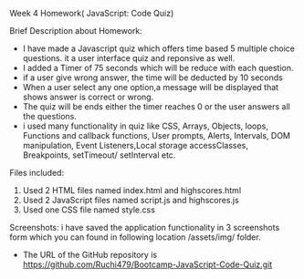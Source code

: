 Week 4 Homework( JavaScript: Code Quiz)

Brief Description about Homework:

* I have made a Javascript quiz which offers time based 5 multiple choice questions. it a user interface quiz and reponsive as well.
* I added a Timer of 75 seconds which will be reduce with each question.
* if a user give wrong answer, the time will be deducted by 10 seconds 
* When a user select any one option,a message will be displayed that shows answer is correct or wrong.
* The quiz will be ends either the timer reaches 0 or the user answers all the questions.
* i used many functionality in quiz like CSS, Arrays, Objects, loops, Functions and callback functions, User prompts, Alerts, Intervals, DOM manipulation,
Event Listeners,Local storage accessClasses, Breakpoints, setTimeout/ setInterval etc.

Files included:
1. Used 2 HTML files named
	index.html and highscores.html
2. Used 2 JavaScript files named
	script.js and highscores.js
3. Used one CSS file named
	style.css

Screenshots:
i have saved the application functionality in 3 screenshots form which you can found in following location /assets/img/ folder.

* The URL of the GitHub repository is https://github.com/Ruchi479/Bootcamp-JavaScript-Code-Quiz.git




